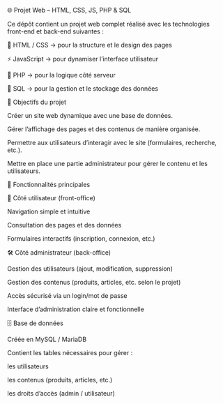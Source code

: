 🌐 Projet Web – HTML, CSS, JS, PHP & SQL

Ce dépôt contient un projet web complet réalisé avec les technologies front-end et back-end suivantes :

  🎨 HTML / CSS → pour la structure et le design des pages

  ⚡ JavaScript → pour dynamiser l’interface utilisateur

  🐘 PHP → pour la logique côté serveur

  💾 SQL → pour la gestion et le stockage des données

🎯 Objectifs du projet

  Créer un site web dynamique avec une base de données.

  Gérer l’affichage des pages et des contenus de manière organisée.

  Permettre aux utilisateurs d’interagir avec le site (formulaires, recherche, etc.).

  Mettre en place une partie administrateur pour gérer le contenu et les utilisateurs.

🔑 Fonctionnalités principales

👤 Côté utilisateur (front-office)

  Navigation simple et intuitive

  Consultation des pages et des données

  Formulaires interactifs (inscription, connexion, etc.)

🛠️ Côté administrateur (back-office)

  Gestion des utilisateurs (ajout, modification, suppression)

  Gestion des contenus (produits, articles, etc. selon le projet)

  Accès sécurisé via un login/mot de passe

  Interface d’administration claire et fonctionnelle

🗄️ Base de données

  Créée en MySQL / MariaDB

  Contient les tables nécessaires pour gérer :

  les utilisateurs

  les contenus (produits, articles, etc.)

  les droits d’accès (admin / utilisateur)
